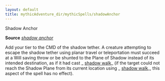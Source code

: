 ```yaml
---
layout: default
title: mythicAdventure_dir/mythicSpells/shadowAnchor
---
```

Shadow Anchor

**Source** [_shadow anchor_](advancedRaceGuid_dir/uncommonRaces/wayangs#_shadow-anchor)

Add your tier to the CMD of the shadow tether. A creature attempting to escape the shadow tether using planar travel or teleportation must succeed at a Will saving throw or be shunted to the Plane of Shadow instead of its intended destination, as if it had cast _ [shadow walk](spell_dir/shadowWalk#_shadow-walk)_ (if the target could not reach the Shadow Plane from its current location using _ [shadow walk](spells/shadowWalk#_shadow-walk)_, this aspect of the spell has no effect).


